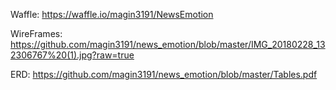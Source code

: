 Waffle:
https://waffle.io/magin3191/NewsEmotion

WireFrames:
https://github.com/magin3191/news_emotion/blob/master/IMG_20180228_132306767%20(1).jpg?raw=true

ERD:
https://github.com/magin3191/news_emotion/blob/master/Tables.pdf
